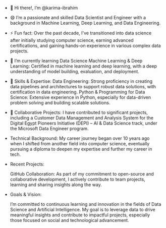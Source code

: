 - 👋 Hi there!, I’m @karima-ibrahim
  
- 😄 I’m a passionate and skilled Data Scientist and Engineer with a background in Machine Learning, Deep Learning, and Data Engineering.
  
- ⚡ Fun fact:
             Over the past decade, I've transitioned into data science after initially studying computer science, earning advanced certifications, and gaining hands-on experience in various complex data projects.
  
- 🌱 I’m currently learning Data Science Machine Learning & Deep Learning: Certified in machine learning and deep learning, with a deep understanding of model building, evaluation, and deployment.
  
- 👀 Skills & Expertise:
             Data Engineering: Strong proficiency in creating data pipelines and architectures to support robust data solutions, with certification in data engineering.
             Python & Programming for Data Science: Extensive experience in Python, especially for data-driven problem solving and building scalable solutions.
  
- 💞️ Collaborative Projects:
             I have contributed to significant projects, including a Customer Data Management and Analysis System for the Digital Egypt Pioneers Initiative (DEPI) – AI & Data Science track, under the Microsoft Data Engineer program.
  
-  Technical Background:
             My career journey began over 10 years ago when I shifted from another field into computer science, eventually pursuing a diploma to deepen my expertise and further my career in tech.

* Recent Projects:

   GitHub Collaboration: As part of my commitment to open-source and collaborative development, I actively contribute to team projects, learning and sharing insights along the way.

* Goals & Vision:

   I’m committed to continuous learning and innovation in the fields of Data Science and Artificial Intelligence. My goal is to leverage data to drive meaningful insights and contribute to impactful projects, especially those focused on social and technological advancement.

<!---
karima-ibrahim/karima-ibrahim is a ✨ special ✨ repository because its `README.md` (this file) appears on your GitHub profile.
You can click the Preview link to take a look at your changes.
--->

